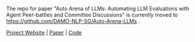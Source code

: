 The repo for paper "Auto Arena of LLMs: Automating LLM Evaluations with Agent Peer-battles and Committee Discussions" is currently moved to https://github.com/DAMO-NLP-SG/Auto-Arena-LLMs .

[Project Website](https://auto-arena.github.io/) | [Paper](https://arxiv.org/abs/2405.20267) | [Code](https://github.com/DAMO-NLP-SG/Auto-Arena-LLMs)